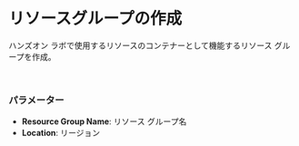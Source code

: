 # リソースグループの作成

ハンズオン ラボで使用するリソースのコンテナーとして機能するリソース グループを作成。

<br />

### パラメーター
- **Resource Group Name**: リソース グループ名
- **Location**: リージョン

<br />